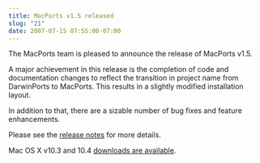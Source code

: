 ```yaml
---
title: MacPorts v1.5 released
slug: "21"
date: 2007-07-15 07:55:00-07:00
---
```


The MacPorts team is pleased to announce the release of MacPorts v1.5.

A major achievement in this release is the completion of code and documentation changes to reflect the transition in project name from DarwinPorts to MacPorts. This results in a slightly modified installation layout.

In addition to that, there are a sizable number of bug fixes and feature enhancements.

Please see the [release notes](https://trac.macports.org/browser/tags/release_1_5_0/base/ChangeLog) for more details.

Mac OS X v10.3 and 10.4 [downloads are available](https://svn.macports.org/repository/macports/downloads/MacPorts-1.5.0/).
